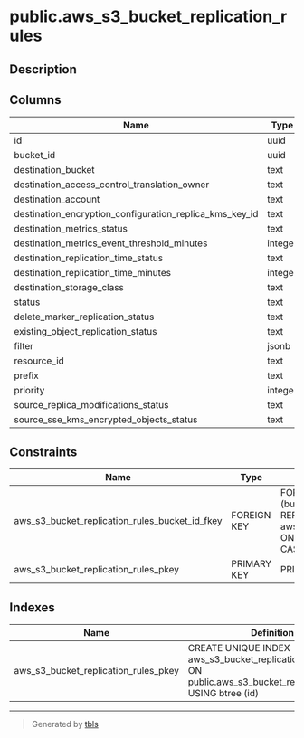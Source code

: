 # public.aws_s3_bucket_replication_rules

## Description

## Columns

| Name | Type | Default | Nullable | Children | Parents | Comment |
| ---- | ---- | ------- | -------- | -------- | ------- | ------- |
| id | uuid |  | false |  |  |  |
| bucket_id | uuid |  | true |  | [public.aws_s3_buckets](public.aws_s3_buckets.md) |  |
| destination_bucket | text |  | true |  |  |  |
| destination_access_control_translation_owner | text |  | true |  |  |  |
| destination_account | text |  | true |  |  |  |
| destination_encryption_configuration_replica_kms_key_id | text |  | true |  |  |  |
| destination_metrics_status | text |  | true |  |  |  |
| destination_metrics_event_threshold_minutes | integer |  | true |  |  |  |
| destination_replication_time_status | text |  | true |  |  |  |
| destination_replication_time_minutes | integer |  | true |  |  |  |
| destination_storage_class | text |  | true |  |  |  |
| status | text |  | true |  |  |  |
| delete_marker_replication_status | text |  | true |  |  |  |
| existing_object_replication_status | text |  | true |  |  |  |
| filter | jsonb |  | true |  |  |  |
| resource_id | text |  | true |  |  |  |
| prefix | text |  | true |  |  |  |
| priority | integer |  | true |  |  |  |
| source_replica_modifications_status | text |  | true |  |  |  |
| source_sse_kms_encrypted_objects_status | text |  | true |  |  |  |

## Constraints

| Name | Type | Definition |
| ---- | ---- | ---------- |
| aws_s3_bucket_replication_rules_bucket_id_fkey | FOREIGN KEY | FOREIGN KEY (bucket_id) REFERENCES aws_s3_buckets(id) ON DELETE CASCADE |
| aws_s3_bucket_replication_rules_pkey | PRIMARY KEY | PRIMARY KEY (id) |

## Indexes

| Name | Definition |
| ---- | ---------- |
| aws_s3_bucket_replication_rules_pkey | CREATE UNIQUE INDEX aws_s3_bucket_replication_rules_pkey ON public.aws_s3_bucket_replication_rules USING btree (id) |

---

> Generated by [tbls](https://github.com/k1LoW/tbls)
